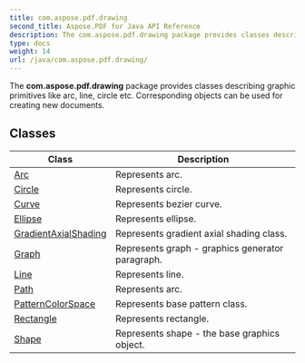 ```yaml
---
title: com.aspose.pdf.drawing
second_title: Aspose.PDF for Java API Reference
description: The com.aspose.pdf.drawing package provides classes describing graphic primitives like arc line circle etc.
type: docs
weight: 14
url: /java/com.aspose.pdf.drawing/
---
```


The **com.aspose.pdf.drawing** package provides classes describing graphic primitives like arc, line, circle etc. Corresponding objects can be used for creating new documents.


## Classes

| Class | Description |
| --- | --- |
| [Arc](../com.aspose.pdf.drawing/arc) | Represents arc. |
| [Circle](../com.aspose.pdf.drawing/circle) | Represents circle. |
| [Curve](../com.aspose.pdf.drawing/curve) | Represents bezier curve. |
| [Ellipse](../com.aspose.pdf.drawing/ellipse) | Represents ellipse. |
| [GradientAxialShading](../com.aspose.pdf.drawing/gradientaxialshading) | Represents gradient axial shading class. |
| [Graph](../com.aspose.pdf.drawing/graph) | Represents graph - graphics generator paragraph. |
| [Line](../com.aspose.pdf.drawing/line) | Represents line. |
| [Path](../com.aspose.pdf.drawing/path) | Represents arc. |
| [PatternColorSpace](../com.aspose.pdf.drawing/patterncolorspace) | Represents base pattern class. |
| [Rectangle](../com.aspose.pdf.drawing/rectangle) | Represents rectangle. |
| [Shape](../com.aspose.pdf.drawing/shape) | Represents shape - the base graphics object. |
